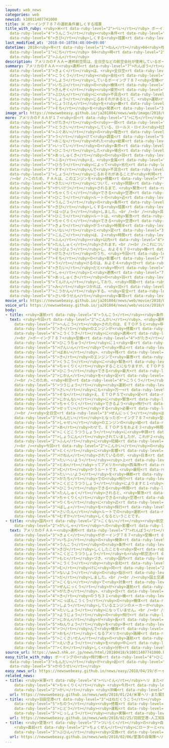 ```yaml
---
layout: web_news
categories: web
newsid: k10011407741000
title: 米 ボーイング７８７の運航条件厳しくする措置
title_with_ruby: <ruby>米<rt data-ruby-level="2">べい</rt></ruby> ボーイング７８７の<ruby>運航<rt
  data-ruby-level="4">うんこう</rt></ruby><ruby>条件<rt data-ruby-level="5">じょうけん</rt></ruby><ruby>厳<rt
  data-ruby-level="6">きび</rt></ruby>しくする<ruby>措置<rt data-ruby-level="7">そち</rt></ruby>
last_modified_at: '2018-04-18T04:48:00+09:00'
datetime: 2018<ruby>年<rt data-ruby-level="1">ねん</rt></ruby>04<ruby>月<rt data-ruby-level="1">がつ</rt></ruby>18<ruby>日<rt
  data-ruby-level="1">にち</rt></ruby> 04<ruby>時<rt data-ruby-level="2">じ</rt></ruby>48<ruby>分<rt
  data-ruby-level="2">ふん</rt></ruby>
description: アメリカのＦＡＡ＝連邦航空局は、全日空などの航空会社が使用しているボーイング７８７型機の一部の機体について、金属疲労によってエンジンの部品に不具合が生じるおそれがあるとして、運航の条件を厳しくする措置を発表しました。
summary: アメリカのＦＡＡ＝<ruby>連邦<rt data-ruby-level="7">れんぽう</rt></ruby><ruby>航空<rt data-ruby-level="4">こうくう</rt></ruby><ruby>局<rt
  data-ruby-level="3">きょく</rt></ruby>は、<ruby>全日空<rt data-ruby-level="3">ぜんにっくう</rt></ruby>などの<ruby>航空<rt
  data-ruby-level="4">こうくう</rt></ruby><ruby>会社<rt data-ruby-level="2">がいしゃ</rt></ruby>が<ruby>使用<rt
  data-ruby-level="3">しよう</rt></ruby>しているボーイング７８７<ruby>型機<rt data-ruby-level="4">がたき</rt></ruby>の<ruby>一部<rt
  data-ruby-level="3">いちぶ</rt></ruby>の<ruby>機体<rt data-ruby-level="4">きたい</rt></ruby>について、<ruby>金属<rt
  data-ruby-level="5">きんぞく</rt></ruby><ruby>疲労<rt data-ruby-level="7">ひろう</rt></ruby>によってエンジンの<ruby>部品<rt
  data-ruby-level="3">ぶひん</rt></ruby>に<ruby>不具合<rt data-ruby-level="4">ふぐあい</rt></ruby>が<ruby>生<rt
  data-ruby-level="1">しょう</rt></ruby>じるおそれがあるとして、<ruby>運航<rt data-ruby-level="4">うんこう</rt></ruby>の<ruby>条件<rt
  data-ruby-level="5">じょうけん</rt></ruby>を<ruby>厳<rt data-ruby-level="6">きび</rt></ruby>しくする<ruby>措置<rt
  data-ruby-level="7">そち</rt></ruby>を<ruby>発表<rt data-ruby-level="3">はっぴょう</rt></ruby>しました。
image_url: https://newswebeasy.github.io/ja201804/news/web/image/2018/04/18/K10011407741_1804180737_1804180738_01_03.jpg
more: アメリカのＦＡＡが１７<ruby>日<rt data-ruby-level="1">にち</rt></ruby>、<ruby>発表<rt data-ruby-level="3">はっぴょう</rt></ruby>したところによりますと、ボーイング７８７<ruby>型機<rt
  data-ruby-level="4">がたき</rt></ruby>の<ruby>一部<rt data-ruby-level="3">いちぶ</rt></ruby>が<ruby>搭載<rt
  data-ruby-level="7">とうさい</rt></ruby>している、ロールス・ロイス<ruby>社製<rt data-ruby-level="5">しゃせい</rt></ruby>のエンジンについて、<ruby>不具合<rt
  data-ruby-level="4">ふぐあい</rt></ruby>の<ruby>報告<rt data-ruby-level="5">ほうこく</rt></ruby>を<ruby>受<rt
  data-ruby-level="3">う</rt></ruby>けて<ruby>調査<rt data-ruby-level="5">ちょうさ</rt></ruby>が<ruby>行<rt
  data-ruby-level="2">おこな</rt></ruby>われた<ruby>結果<rt data-ruby-level="4">けっか</rt></ruby>、<ruby>一定<rt
  data-ruby-level="3">いってい</rt></ruby>の<ruby>条件<rt data-ruby-level="5">じょうけん</rt></ruby>で<ruby>飛行<rt
  data-ruby-level="4">ひこう</rt></ruby>した<ruby>場合<rt data-ruby-level="2">ばあい</rt></ruby>、エンジンの<ruby>圧縮機<rt
  data-ruby-level="6">あっしゅくき</rt></ruby>の<ruby>羽<rt data-ruby-level="2">はね</rt></ruby>が<ruby>震<rt
  data-ruby-level="7">ふる</rt></ruby>え、<ruby>金属<rt data-ruby-level="5">きんぞく</rt></ruby><ruby>疲労<rt
  data-ruby-level="7">ひろう</rt></ruby>によって<ruby>劣化<rt data-ruby-level="7">れっか</rt></ruby>が<ruby>進<rt
  data-ruby-level="3">すす</rt></ruby>んで<ruby>不具合<rt data-ruby-level="4">ふぐあい</rt></ruby>が<ruby>生<rt
  data-ruby-level="1">しょう</rt></ruby>じるおそれがあることが<ruby>判明<rt data-ruby-level="5">はんめい</rt></ruby>したということです。<br
  /><br />このため、ＦＡＡは、このエンジンを<ruby>搭載<rt data-ruby-level="7">とうさい</rt></ruby>している<ruby>機体<rt
  data-ruby-level="4">きたい</rt></ruby>について、<ruby>問題<rt data-ruby-level="3">もんだい</rt></ruby>が<ruby>解決<rt
  data-ruby-level="5">かいけつ</rt></ruby>されるまで、<ruby>緊急<rt data-ruby-level="7">きんきゅう</rt></ruby><ruby>着陸<rt
  data-ruby-level="4">ちゃくりく</rt></ruby>できる<ruby>空港<rt data-ruby-level="3">くうこう</rt></ruby>が<ruby>飛行<rt
  data-ruby-level="4">ひこう</rt></ruby>ルートの<ruby>近<rt data-ruby-level="2">ちか</rt></ruby>くにあるように、<ruby>運航<rt
  data-ruby-level="4">うんこう</rt></ruby>の<ruby>条件<rt data-ruby-level="5">じょうけん</rt></ruby>を<ruby>厳<rt
  data-ruby-level="6">きび</rt></ruby>しくする<ruby>措置<rt data-ruby-level="7">そち</rt></ruby>を<ruby>発表<rt
  data-ruby-level="3">はっぴょう</rt></ruby>しました。<br /><br /><ruby>具体的<rt data-ruby-level="4">ぐたいてき</rt></ruby>には、これまでの<ruby>飛行<rt
  data-ruby-level="4">ひこう</rt></ruby>ルートは、<ruby>緊急<rt data-ruby-level="7">きんきゅう</rt></ruby><ruby>着陸<rt
  data-ruby-level="4">ちゃくりく</rt></ruby>できる<ruby>空港<rt data-ruby-level="3">くうこう</rt></ruby>までの<ruby>距離<rt
  data-ruby-level="7">きょり</rt></ruby>が５<ruby>時間半<rt data-ruby-level="2">じかんはん</rt></ruby><ruby>以内<rt
  data-ruby-level="4">いない</rt></ruby>と<ruby>定<rt data-ruby-level="3">さだ</rt></ruby>められていましたが、<ruby>今後<rt
  data-ruby-level="2">こんご</rt></ruby>は、２<ruby>時間<rt data-ruby-level="2">じかん</rt></ruby>２０<ruby>分<rt
  data-ruby-level="2">ふん</rt></ruby><ruby>以内<rt data-ruby-level="4">いない</rt></ruby>に<ruby>短縮<rt
  data-ruby-level="6">たんしゅく</rt></ruby>されます。<br /><br />これについて、ボーイングは<ruby>声明<rt data-ruby-level="2">せいめい</rt></ruby>を<ruby>発表<rt
  data-ruby-level="3">はっぴょう</rt></ruby>し、およそ６７０<ruby>機<rt data-ruby-level="4">き</rt></ruby>ある７８７<ruby>型機<rt
  data-ruby-level="4">がたき</rt></ruby>のうち、<ruby>今回<rt data-ruby-level="2">こんかい</rt></ruby>の<ruby>措置<rt
  data-ruby-level="7">そち</rt></ruby>の<ruby>影響<rt data-ruby-level="7">えいきょう</rt></ruby>を<ruby>受<rt
  data-ruby-level="3">う</rt></ruby>けるのは、およそ４<ruby>分<rt data-ruby-level="2">ふん</rt></ruby>の１の<ruby>機体<rt
  data-ruby-level="4">きたい</rt></ruby>だと<ruby>明<rt data-ruby-level="2">あき</rt></ruby>らかにしました。そのうえで、「ロールス・ロイス<ruby>社<rt
  data-ruby-level="2">しゃ</rt></ruby>と<ruby>連携<rt data-ruby-level="7">れんけい</rt></ruby>してエンジンの<ruby>圧縮機<rt
  data-ruby-level="6">あっしゅくき</rt></ruby>の<ruby>羽<rt data-ruby-level="2">はね</rt></ruby>を<ruby>点検<rt
  data-ruby-level="5">てんけん</rt></ruby>しており、<ruby>問題<rt data-ruby-level="3">もんだい</rt></ruby>が<ruby>見<rt
  data-ruby-level="1">み</rt></ruby>つかれば、<ruby>羽<rt data-ruby-level="2">はね</rt></ruby>を<ruby>交換<rt
  data-ruby-level="7">こうかん</rt></ruby>する。<ruby>安全<rt data-ruby-level="3">あんぜん</rt></ruby>こそ、われわれの<ruby>最優先<rt
  data-ruby-level="6">さいゆうせん</rt></ruby><ruby>事項<rt data-ruby-level="7">じこう</rt></ruby>だ」としています。
movie_url: https://newswebeasy.github.io/ja201804/news/web/movie/2018/04/18/k10011407741_201804180624_201804180630.mp4
voice_url: https://newswebeasy.github.io/ja201804/news/web/voice/2018/04/18/k10011407741_201804180624_201804180630.mp3
body:
- title: <ruby>運航<rt data-ruby-level="4">うんこう</rt></ruby><ruby>条件<rt data-ruby-level="5">じょうけん</rt></ruby>とは
  text: <ruby>今回<rt data-ruby-level="2">こんかい</rt></ruby>、<ruby>運用<rt data-ruby-level="3">うんよう</rt></ruby>が<ruby>変更<rt
    data-ruby-level="7">へんこう</rt></ruby>されたのは、ＥＴＯＰＳと<ruby>呼<rt data-ruby-level="6">よ</rt></ruby>ばれるルールで、２<ruby>基<rt
    data-ruby-level="5">き</rt></ruby>のエンジンが<ruby>搭載<rt data-ruby-level="7">とうさい</rt></ruby>されている<ruby>航空機<rt
    data-ruby-level="4">こうくうき</rt></ruby>に<ruby>適用<rt data-ruby-level="5">てきよう</rt></ruby>されます。<br
    /><br />ボーイング７８７<ruby>型機<rt data-ruby-level="4">がたき</rt></ruby>もこの１つで、<ruby>飛行中<rt
    data-ruby-level="4">ひこうちゅう</rt></ruby>に１<ruby>基<rt data-ruby-level="5">き</rt></ruby>のエンジンが、なんらかの<ruby>原因<rt
    data-ruby-level="5">げんいん</rt></ruby>で<ruby>停止<rt data-ruby-level="4">ていし</rt></ruby>した<ruby>場合<rt
    data-ruby-level="2">ばあい</rt></ruby>、<ruby>残<rt data-ruby-level="4">のこ</rt></ruby>る１<ruby>基<rt
    data-ruby-level="5">き</rt></ruby>のエンジンで<ruby>最寄<rt data-ruby-level="8">もよ</rt></ruby>りの<ruby>空港<rt
    data-ruby-level="3">くうこう</rt></ruby>に<ruby>緊急<rt data-ruby-level="7">きんきゅう</rt></ruby><ruby>着陸<rt
    data-ruby-level="4">ちゃくりく</rt></ruby>することになりますが、ＥＴＯＰＳはこの１<ruby>基<rt data-ruby-level="5">き</rt></ruby>のエンジンだけで<ruby>飛行<rt
    data-ruby-level="4">ひこう</rt></ruby>できる<ruby>最大<rt data-ruby-level="4">さいだい</rt></ruby>の<ruby>時間<rt
    data-ruby-level="2">じかん</rt></ruby>を<ruby>定<rt data-ruby-level="3">さだ</rt></ruby>めています。<br
    /><br />このため、<ruby>航空<rt data-ruby-level="4">こうくう</rt></ruby><ruby>会社<rt data-ruby-level="2">がいしゃ</rt></ruby>は<ruby>通常<rt
    data-ruby-level="5">つうじょう</rt></ruby><ruby>運航<rt data-ruby-level="4">うんこう</rt></ruby>の<ruby>際<rt
    data-ruby-level="5">さい</rt></ruby>にも<ruby>万一<rt data-ruby-level="2">まんいち</rt></ruby>のエンジントラブルに<ruby>備<rt
    data-ruby-level="5">そな</rt></ruby>え、ＥＴＯＰＳで<ruby>定<rt data-ruby-level="3">さだ</rt></ruby>められた<ruby>時間内<rt
    data-ruby-level="2">じかんない</rt></ruby>に<ruby>緊急<rt data-ruby-level="7">きんきゅう</rt></ruby><ruby>着陸<rt
    data-ruby-level="4">ちゃくりく</rt></ruby>できるよう<ruby>飛行<rt data-ruby-level="4">ひこう</rt></ruby>ルートを<ruby>設定<rt
    data-ruby-level="5">せってい</rt></ruby>する<ruby>必要<rt data-ruby-level="4">ひつよう</rt></ruby>があります。<br
    /><br /><ruby>全日空<rt data-ruby-level="3">ぜんにっくう</rt></ruby>は、<ruby>今回<rt data-ruby-level="2">こんかい</rt></ruby><ruby>問題<rt
    data-ruby-level="3">もんだい</rt></ruby>となったボーイング７８７<ruby>型機<rt data-ruby-level="4">がたき</rt></ruby>とロールス・ロイス<ruby>社製<rt
    data-ruby-level="5">しゃせい</rt></ruby>のエンジンの<ruby>組<rt data-ruby-level="2">く</rt></ruby>み<ruby>合<rt
    data-ruby-level="2">あ</rt></ruby>わせで、ＥＴＯＰＳをおよそ３<ruby>時間半<rt data-ruby-level="2">じかんはん</rt></ruby>で<ruby>国土交通省<rt
    data-ruby-level="4">こくどこうつうしょう</rt></ruby>に<ruby>申請<rt data-ruby-level="7">しんせい</rt></ruby>し、<ruby>承認<rt
    data-ruby-level="7">しょうにん</rt></ruby>されていましたが、これが２<ruby>時間<rt data-ruby-level="2">じかん</rt></ruby>２０<ruby>分<rt
    data-ruby-level="2">ふん</rt></ruby>に<ruby>短縮<rt data-ruby-level="6">たんしゅく</rt></ruby>されます。<br
    /><br /><ruby>今回<rt data-ruby-level="2">こんかい</rt></ruby>の<ruby>変更<rt data-ruby-level="7">へんこう</rt></ruby>で<ruby>特<rt
    data-ruby-level="4">とく</rt></ruby>に<ruby>影響<rt data-ruby-level="7">えいきょう</rt></ruby>が<ruby>懸念<rt
    data-ruby-level="7">けねん</rt></ruby>されているのが、<ruby>日本<rt data-ruby-level="1">にっぽん</rt></ruby>から<ruby>太平洋<rt
    data-ruby-level="3">たいへいよう</rt></ruby><ruby>上<rt data-ruby-level="1">じょう</rt></ruby>を<ruby>通<rt
    data-ruby-level="2">とお</rt></ruby>ってアメリカ<ruby>西海岸<rt data-ruby-level="3">にしかいがん</rt></ruby>に<ruby>向<rt
    data-ruby-level="3">む</rt></ruby>かうルートです。<ruby>最短<rt data-ruby-level="4">さいたん</rt></ruby>ルートは<ruby>太平洋<rt
    data-ruby-level="3">たいへいよう</rt></ruby>を<ruby>横断<rt data-ruby-level="5">おうだん</rt></ruby>する<ruby>形<rt
    data-ruby-level="2">かたち</rt></ruby>での<ruby>飛行<rt data-ruby-level="4">ひこう</rt></ruby>ですが、<ruby>国土交通省<rt
    data-ruby-level="4">こくどこうつうしょう</rt></ruby>によりますと１<ruby>基<rt data-ruby-level="5">き</rt></ruby>のエンジンで<ruby>飛行<rt
    data-ruby-level="4">ひこう</rt></ruby>できる<ruby>時間<rt data-ruby-level="2">じかん</rt></ruby>が<ruby>短縮<rt
    data-ruby-level="6">たんしゅく</rt></ruby>されると、<ruby>緊急<rt data-ruby-level="7">きんきゅう</rt></ruby><ruby>着陸<rt
    data-ruby-level="4">ちゃくりく</rt></ruby>できる<ruby>空港<rt data-ruby-level="3">くうこう</rt></ruby>がある<ruby>陸地<rt
    data-ruby-level="4">りくち</rt></ruby>に<ruby>近<rt data-ruby-level="2">ちか</rt></ruby>い<ruby>場所<rt
    data-ruby-level="3">ばしょ</rt></ruby>を<ruby>飛行<rt data-ruby-level="4">ひこう</rt></ruby>しなくてはならず、<ruby>最短<rt
    data-ruby-level="4">さいたん</rt></ruby>ルートでの<ruby>運航<rt data-ruby-level="4">うんこう</rt></ruby>が<ruby>難<rt
    data-ruby-level="6">むずか</rt></ruby>しくなるということです。
- title: <ruby>国内<rt data-ruby-level="2">こくない</rt></ruby><ruby>航空<rt data-ruby-level="4">こうくう</rt></ruby><ruby>会社<rt
    data-ruby-level="2">がいしゃ</rt></ruby>への<ruby>影響<rt data-ruby-level="7">えいきょう</rt></ruby>は
  text: アメリカのＦＡＡ＝<ruby>連邦<rt data-ruby-level="7">れんぽう</rt></ruby><ruby>航空<rt data-ruby-level="4">こうくう</rt></ruby><ruby>局<rt
    data-ruby-level="3">きょく</rt></ruby>がボーイング７８７<ruby>型機<rt data-ruby-level="4">がたき</rt></ruby>の<ruby>一部<rt
    data-ruby-level="3">いちぶ</rt></ruby>の<ruby>機体<rt data-ruby-level="4">きたい</rt></ruby>について<ruby>運航<rt
    data-ruby-level="4">うんこう</rt></ruby>の<ruby>条件<rt data-ruby-level="5">じょうけん</rt></ruby>を<ruby>厳<rt
    data-ruby-level="6">きび</rt></ruby>しくしたことを<ruby>受<rt data-ruby-level="3">う</rt></ruby>けて、<ruby>国土交通省<rt
    data-ruby-level="4">こくどこうつうしょう</rt></ruby>も<ruby>航空法<rt data-ruby-level="4">こうくうほう</rt></ruby>に<ruby>基<rt
    data-ruby-level="7">もと</rt></ruby>づき、<ruby>国内<rt data-ruby-level="2">こくない</rt></ruby>の<ruby>航空<rt
    data-ruby-level="4">こうくう</rt></ruby><ruby>会社<rt data-ruby-level="2">がいしゃ</rt></ruby><ruby>向<rt
    data-ruby-level="3">む</rt></ruby>けに<ruby>同<rt data-ruby-level="2">おな</rt></ruby>じ<ruby>内容<rt
    data-ruby-level="5">ないよう</rt></ruby>の<ruby>指示<rt data-ruby-level="5">しじ</rt></ruby>を<ruby>出<rt
    data-ruby-level="1">だ</rt></ruby>しました。<br /><br /><ruby>国土交通省<rt data-ruby-level="4">こくどこうつうしょう</rt></ruby>によりますと、<ruby>国内<rt
    data-ruby-level="2">こくない</rt></ruby>で<ruby>対象<rt data-ruby-level="4">たいしょう</rt></ruby>となるのは、<ruby>全日空<rt
    data-ruby-level="3">ぜんにっくう</rt></ruby>が<ruby>運航<rt data-ruby-level="4">うんこう</rt></ruby>する７８７<ruby>型機<rt
    data-ruby-level="4">がたき</rt></ruby>、<ruby>合<rt data-ruby-level="2">あ</rt></ruby>わせて６４<ruby>機<rt
    data-ruby-level="4">き</rt></ruby>のうち３１<ruby>機<rt data-ruby-level="4">き</rt></ruby>で、<ruby>日本航空<rt
    data-ruby-level="4">にっぽんこうくう</rt></ruby>の<ruby>機体<rt data-ruby-level="4">きたい</rt></ruby>は<ruby>使用<rt
    data-ruby-level="3">しよう</rt></ruby>しているエンジンのメーカーが<ruby>異<rt data-ruby-level="6">こと</rt></ruby>なるため<ruby>対象<rt
    data-ruby-level="4">たいしょう</rt></ruby>になっていません。<br /><br /><ruby>国土交通省<rt data-ruby-level="4">こくどこうつうしょう</rt></ruby>などは、<ruby>洋上<rt
    data-ruby-level="3">ようじょう</rt></ruby>の<ruby>飛行<rt data-ruby-level="4">ひこう</rt></ruby><ruby>時間<rt
    data-ruby-level="2">じかん</rt></ruby>が<ruby>長<rt data-ruby-level="2">なが</rt></ruby>く、<ruby>燃料<rt
    data-ruby-level="5">ねんりょう</rt></ruby>を<ruby>多<rt data-ruby-level="2">おお</rt></ruby>く<ruby>積<rt
    data-ruby-level="4">つ</rt></ruby>んで<ruby>機体<rt data-ruby-level="4">きたい</rt></ruby>も<ruby>重<rt
    data-ruby-level="3">おも</rt></ruby>くなるアメリカ<ruby>路線<rt data-ruby-level="3">ろせん</rt></ruby>など<ruby>国際線<rt
    data-ruby-level="5">こくさいせん</rt></ruby>の<ruby>運航<rt data-ruby-level="4">うんこう</rt></ruby>への<ruby>影響<rt
    data-ruby-level="7">えいきょう</rt></ruby>を<ruby>中心<rt data-ruby-level="2">ちゅうしん</rt></ruby>に<ruby>詳<rt
    data-ruby-level="7">くわ</rt></ruby>しく<ruby>分析<rt data-ruby-level="7">ぶんせき</rt></ruby>しています。
source_url: https://www3.nhk.or.jp/news/html/20180418/k10011407741000.html
easy_title_with_ruby: ボーイングの<ruby>飛行機<rt data-ruby-level="4">ひこうき</rt></ruby>のエンジンに<ruby>問題<rt
  data-ruby-level="3">もんだい</rt></ruby>が<ruby>起<rt data-ruby-level="3">お</rt></ruby>こる<ruby>可能性<rt
  data-ruby-level="5">かのうせい</rt></ruby>
easy_news_url: https://newswebeasy.github.io/news/easy/2018/04/19/ボーイングの飛行機のエンジンに問題が起こる可能性
related_news:
- title: <ruby>米軍<rt data-ruby-level="4">べいぐん</rt></ruby>ヘリ また<ruby>緊急<rt data-ruby-level="7">きんきゅう</rt></ruby><ruby>着陸<rt
    data-ruby-level="4">ちゃくりく</rt></ruby> <ruby>今月<rt data-ruby-level="2">こんげつ</rt></ruby>だけで３<ruby>回<rt
    data-ruby-level="2">かい</rt></ruby> <ruby>沖縄<rt data-ruby-level="7">おきなわ</rt></ruby>
  url: https://newswebeasy.github.io/news/web/2018/01/24/米軍ヘリ-また緊急着陸-今月だけで3回-沖縄
- title: <ruby>羽田空港<rt data-ruby-level="3">はねだくうこう</rt></ruby> <ruby>人工<rt data-ruby-level="2">じんこう</rt></ruby><ruby>知能<rt
    data-ruby-level="5">ちのう</rt></ruby><ruby>搭載<rt data-ruby-level="7">とうさい</rt></ruby>バスで<ruby>自動<rt
    data-ruby-level="3">じどう</rt></ruby><ruby>運転<rt data-ruby-level="3">うんてん</rt></ruby>の<ruby>実証<rt
    data-ruby-level="5">じっしょう</rt></ruby><ruby>実験<rt data-ruby-level="4">じっけん</rt></ruby>
  url: https://newswebeasy.github.io/news/web/2018/02/25/羽田空港-人工知能搭載バスで自動運転の実証実験
- title: <ruby>墜落<rt data-ruby-level="7">ついらく</rt></ruby>の<ruby>自衛隊<rt data-ruby-level="5">じえいたい</rt></ruby>ヘリ
    <ruby>直前<rt data-ruby-level="2">ちょくぜん</rt></ruby>にローターと<ruby>機体<rt data-ruby-level="4">きたい</rt></ruby>つなぐ<ruby>部品<rt
    data-ruby-level="3">ぶひん</rt></ruby><ruby>交換<rt data-ruby-level="7">こうかん</rt></ruby>
  url: https://newswebeasy.github.io/news/web/2018/02/06/墜落の自衛隊ヘリ-直前にローターと機体つなぐ部品交換
...
```

